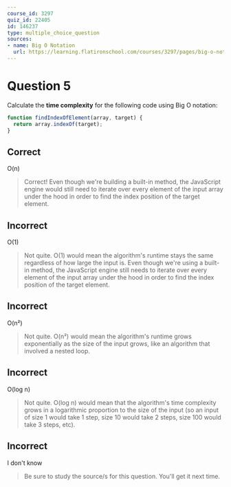 ```yaml
---
course_id: 3297
quiz_id: 22405
id: 146237
type: multiple_choice_question
sources:
- name: Big O Notation
  url: https://learning.flatironschool.com/courses/3297/pages/big-o-notation
---
```


# Question 5

Calculate the **time complexity** for the following code using Big O notation:

```javascript
function findIndexOfElement(array, target) {
  return array.indexOf(target);
}
```

## Correct

O(n)

> Correct! Even though we're building a built-in method, the JavaScript engine
> would still need to iterate over every element of the input array under the hood
> in order to find the index position of the target element.

## Incorrect

O(1)

> Not quite. O(1) would mean the algorithm's runtime stays the same regardless of
> how large the input is. Even though we're using a built-in method, the
> JavaScript engine still needs to iterate over every element of the input array
> under the hood in order to find the index position of the target element.

## Incorrect

O(n²)

> Not quite. O(n²) would mean the algorithm's runtime grows exponentially as the
> size of the input grows, like an algorithm that involved a nested loop.

## Incorrect

O(log n)

> Not quite. O(log n) would mean that the algorithm's time complexity grows in a
> logarithmic proportion to the size of the input (so an input of size 1 would
> take 1 step, size 10 would take 2 steps, size 100 would take 3 steps, etc).

## Incorrect

I don't know

> Be sure to study the source/s for this question. You'll get it next time.

